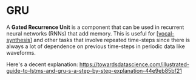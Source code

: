 # GRU

A **Gated Recurrence Unit** is a component that can be used in recurrent neural networks (RNNs) that add memory.  This is useful for [[vocal-synthesis]] and other tasks that involve repeated time-steps since there is always a lot of dependence on previous time-steps in periodic data like waveforms.

Here's a decent explanation: <https://towardsdatascience.com/illustrated-guide-to-lstms-and-gru-s-a-step-by-step-explanation-44e9eb85bf21>

[//begin]: # "Autogenerated link references for markdown compatibility"
[vocal-synthesis]: vocal-synthesis "vocal synthesis"
[//end]: # "Autogenerated link references"
